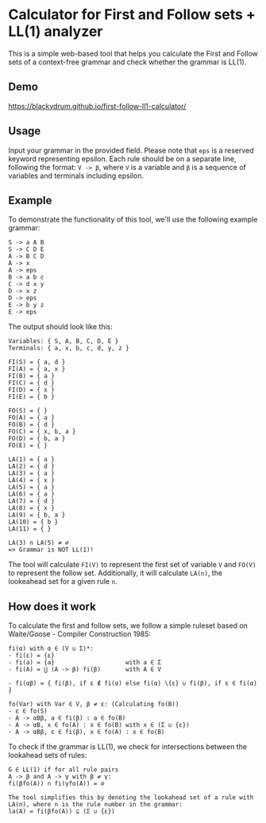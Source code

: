 # Calculator for First and Follow sets + LL(1) analyzer

<p>This is a simple web-based tool that helps you calculate the First and Follow sets of a context-free grammar and check whether the grammar is LL(1).</p>

## Demo
https://blackydrum.github.io/first-follow-ll1-calculator/

## Usage
Input your grammar in the provided field. Please note that ``eps`` is a reserved keyword representing epsilon. Each rule should be on a separate line, following the format: ``V -> β``, where ``V`` is a variable and ``β`` is a sequence of variables and terminals including epsilon.

## Example
To demonstrate the functionality of this tool, we'll use the following example grammar:
```
S -> a A B
S -> C D E
A -> B C D
A -> x
A -> eps
B -> a b c
C -> d x y
D -> x z
D -> eps
E -> b y z
E -> eps
```
The output should look like this:
```
Variables: { S, A, B, C, D, E }
Terminals: { a, x, b, c, d, y, z }

FI(S) = { a, d }
FI(A) = { a, x }
FI(B) = { a }
FI(C) = { d }
FI(D) = { x }
FI(E) = { b }

FO(S) = { }
FO(A) = { a }
FO(B) = { d }
FO(C) = { x, b, a }
FO(D) = { b, a }
FO(E) = { }

LA(1) = { a }
LA(2) = { d }
LA(3) = { a }
LA(4) = { x }
LA(5) = { a }
LA(6) = { a }
LA(7) = { d }
LA(8) = { x }
LA(9) = { b, a }
LA(10) = { b }
LA(11) = { }

LA(3) ∩ LA(5) ≠ ∅
=> Grammar is NOT LL(1)!
```

The tool will calculate ``FI(V)`` to represent the first set of variable ``V`` and ``FO(V)`` to represent the follow set. Additionally, it will calculate ``LA(n)``, the lookeahead set for a given rule ``n``.

## How does it work
To calculate the first and follow sets, we follow a simple ruleset based on Waite/Goose - Compiler Construction 1985: <br>
```
fi(α) with α ∈ (V ∪ Σ)*:
- fi(ε) = {ε}
- fi(a) = {a}                    with a ∈ Σ
- fi(A) = ⋃ (A -> β) fi(β)       with A ∈ V

- fi(αβ) = { fi(β), if ε ∉ fi(α) else fi(α) \{ε} ∪ fi(β), if ε ∈ fi(α) }

fo(Var) with Var ∈ V, β ≠ ε: (Calculating fo(B))
- ε ∈ fo(S)
- A -> αBβ, a ∈ fi(β) : a ∈ fo(B)
- A -> αB, x ∈ fo(A) : x ∈ fo(B) with x ∈ (Σ ∪ {ε})
- A -> αBβ, ε ∈ fi(β), x ∈ fo(A) : x ∈ fo(B)
```

To check if the grammar is LL(1), we check for intersections between the lookahead sets of rules: <br>
```
G ∈ LL(1) if for all rule pairs
A -> β and A -> γ with β ≠ γ:
fi(βfo(A)) ∩ fi(γfo(A)) = ∅

The tool simplifies this by denoting the lookahead set of a rule with LA(n), where n is the rule number in the grammar:
la(A) = fi(βfo(A)) ⊆ (Σ ∪ {ε})
```
